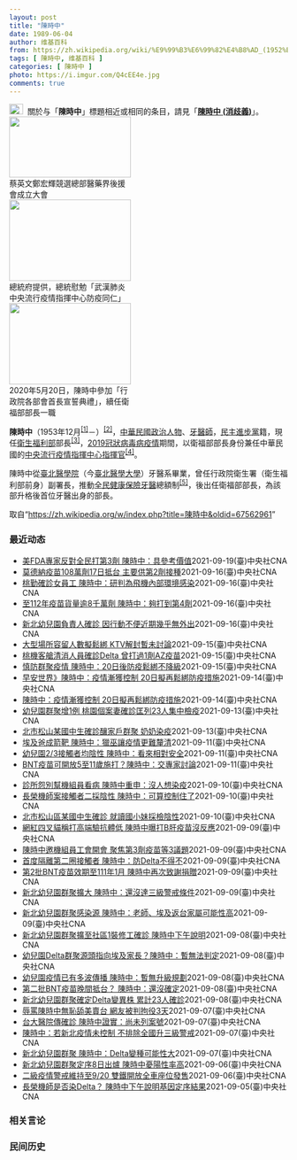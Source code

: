 ```yaml
---
layout: post
title: "陳時中"
date: 1989-06-04
author: 维基百科
from: https://zh.wikipedia.org/wiki/%E9%99%B3%E6%99%82%E4%B8%AD_(1952%E5%B9%B4)
tags: [ 陳時中, 维基百科 ]
categories: [ 陳時中 ]
photo: https://i.imgur.com/Q4cEE4e.jpg
comments: true
---
```

<div class="mw-parser-output"><div id="noteTA-54dafe5e" class="noteTA"><div class="noteTA-group"><div data-noteta-group-source="module" data-noteta-group="Medicine"></div></div></div>
<div role="note" class="hatnote navigation-not-searchable"><a href="/wiki/Wikipedia:%E6%B6%88%E6%AD%A7%E4%B9%89" title="Wikipedia:消歧义"><img alt="Disambig gray.svg" src="//upload.wikimedia.org/wikipedia/commons/thumb/5/5f/Disambig_gray.svg/25px-Disambig_gray.svg.png" decoding="async" width="25" height="19" srcset="//upload.wikimedia.org/wikipedia/commons/thumb/5/5f/Disambig_gray.svg/38px-Disambig_gray.svg.png 1.5x, //upload.wikimedia.org/wikipedia/commons/thumb/5/5f/Disambig_gray.svg/50px-Disambig_gray.svg.png 2x" data-file-width="220" data-file-height="168"></a><style data-mw-deduplicate="TemplateStyles:r67269465">.mw-parser-output .ifmobile>.mobile:nth-child(2n){display:none}</style><span class="ifmobile"><span class="nomobile">&nbsp;&nbsp;</span><span class="mobile"></span></span>關於与「<b>陳時中</b>」標題相近或相同的条目，請見「<b><a href="/wiki/%E9%99%B3%E6%99%82%E4%B8%AD_(%E6%B6%88%E6%AD%A7%E7%BE%A9)" class="mw-disambig" title="陳時中 (消歧義)">陳時中 (消歧義)</a></b>」。</div>

<div class="thumb tright"><div class="thumbinner" style="width:222px;"><a href="/wiki/File:%E9%84%AD%E5%AE%8F%E8%BC%9D%E8%88%87%E9%86%AB%E6%94%BF%E4%BA%BA%E5%A3%AB%E5%90%88%E7%85%A7.jpg" class="image"><img alt="" src="//upload.wikimedia.org/wikipedia/commons/thumb/e/e0/%E9%84%AD%E5%AE%8F%E8%BC%9D%E8%88%87%E9%86%AB%E6%94%BF%E4%BA%BA%E5%A3%AB%E5%90%88%E7%85%A7.jpg/220px-%E9%84%AD%E5%AE%8F%E8%BC%9D%E8%88%87%E9%86%AB%E6%94%BF%E4%BA%BA%E5%A3%AB%E5%90%88%E7%85%A7.jpg" decoding="async" width="220" height="110" class="thumbimage" srcset="//upload.wikimedia.org/wikipedia/commons/thumb/e/e0/%E9%84%AD%E5%AE%8F%E8%BC%9D%E8%88%87%E9%86%AB%E6%94%BF%E4%BA%BA%E5%A3%AB%E5%90%88%E7%85%A7.jpg/330px-%E9%84%AD%E5%AE%8F%E8%BC%9D%E8%88%87%E9%86%AB%E6%94%BF%E4%BA%BA%E5%A3%AB%E5%90%88%E7%85%A7.jpg 1.5x, //upload.wikimedia.org/wikipedia/commons/thumb/e/e0/%E9%84%AD%E5%AE%8F%E8%BC%9D%E8%88%87%E9%86%AB%E6%94%BF%E4%BA%BA%E5%A3%AB%E5%90%88%E7%85%A7.jpg/440px-%E9%84%AD%E5%AE%8F%E8%BC%9D%E8%88%87%E9%86%AB%E6%94%BF%E4%BA%BA%E5%A3%AB%E5%90%88%E7%85%A7.jpg 2x" data-file-width="4160" data-file-height="2080"></a>  <div class="thumbcaption"><div class="magnify"><a href="/wiki/File:%E9%84%AD%E5%AE%8F%E8%BC%9D%E8%88%87%E9%86%AB%E6%94%BF%E4%BA%BA%E5%A3%AB%E5%90%88%E7%85%A7.jpg" class="internal" title="放大"></a></div>蔡英文鄭宏輝競選總部醫藥界後援會成立大會</div></div></div>
<div class="thumb tright"><div class="thumbinner" style="width:222px;"><a href="/wiki/File:02.07_%E7%B8%BD%E7%B5%B1%E6%85%B0%E5%8B%89%E3%80%8C%E5%9A%B4%E9%87%8D%E7%89%B9%E6%AE%8A%E5%82%B3%E6%9F%93%E6%80%A7%E8%82%BA%E7%82%8E%E4%B8%AD%E5%A4%AE%E6%B5%81%E8%A1%8C%E7%96%AB%E6%83%85%E6%8C%87%E6%8F%AE%E4%B8%AD%E5%BF%83%E9%98%B2%E7%96%AB%E5%90%8C%E4%BB%81%E3%80%8D_(49500116692).jpg" class="image"><img alt="" src="//upload.wikimedia.org/wikipedia/commons/thumb/9/95/02.07_%E7%B8%BD%E7%B5%B1%E6%85%B0%E5%8B%89%E3%80%8C%E5%9A%B4%E9%87%8D%E7%89%B9%E6%AE%8A%E5%82%B3%E6%9F%93%E6%80%A7%E8%82%BA%E7%82%8E%E4%B8%AD%E5%A4%AE%E6%B5%81%E8%A1%8C%E7%96%AB%E6%83%85%E6%8C%87%E6%8F%AE%E4%B8%AD%E5%BF%83%E9%98%B2%E7%96%AB%E5%90%8C%E4%BB%81%E3%80%8D_%2849500116692%29.jpg/220px-02.07_%E7%B8%BD%E7%B5%B1%E6%85%B0%E5%8B%89%E3%80%8C%E5%9A%B4%E9%87%8D%E7%89%B9%E6%AE%8A%E5%82%B3%E6%9F%93%E6%80%A7%E8%82%BA%E7%82%8E%E4%B8%AD%E5%A4%AE%E6%B5%81%E8%A1%8C%E7%96%AB%E6%83%85%E6%8C%87%E6%8F%AE%E4%B8%AD%E5%BF%83%E9%98%B2%E7%96%AB%E5%90%8C%E4%BB%81%E3%80%8D_%2849500116692%29.jpg" decoding="async" width="220" height="147" class="thumbimage" srcset="//upload.wikimedia.org/wikipedia/commons/thumb/9/95/02.07_%E7%B8%BD%E7%B5%B1%E6%85%B0%E5%8B%89%E3%80%8C%E5%9A%B4%E9%87%8D%E7%89%B9%E6%AE%8A%E5%82%B3%E6%9F%93%E6%80%A7%E8%82%BA%E7%82%8E%E4%B8%AD%E5%A4%AE%E6%B5%81%E8%A1%8C%E7%96%AB%E6%83%85%E6%8C%87%E6%8F%AE%E4%B8%AD%E5%BF%83%E9%98%B2%E7%96%AB%E5%90%8C%E4%BB%81%E3%80%8D_%2849500116692%29.jpg/330px-02.07_%E7%B8%BD%E7%B5%B1%E6%85%B0%E5%8B%89%E3%80%8C%E5%9A%B4%E9%87%8D%E7%89%B9%E6%AE%8A%E5%82%B3%E6%9F%93%E6%80%A7%E8%82%BA%E7%82%8E%E4%B8%AD%E5%A4%AE%E6%B5%81%E8%A1%8C%E7%96%AB%E6%83%85%E6%8C%87%E6%8F%AE%E4%B8%AD%E5%BF%83%E9%98%B2%E7%96%AB%E5%90%8C%E4%BB%81%E3%80%8D_%2849500116692%29.jpg 1.5x, //upload.wikimedia.org/wikipedia/commons/thumb/9/95/02.07_%E7%B8%BD%E7%B5%B1%E6%85%B0%E5%8B%89%E3%80%8C%E5%9A%B4%E9%87%8D%E7%89%B9%E6%AE%8A%E5%82%B3%E6%9F%93%E6%80%A7%E8%82%BA%E7%82%8E%E4%B8%AD%E5%A4%AE%E6%B5%81%E8%A1%8C%E7%96%AB%E6%83%85%E6%8C%87%E6%8F%AE%E4%B8%AD%E5%BF%83%E9%98%B2%E7%96%AB%E5%90%8C%E4%BB%81%E3%80%8D_%2849500116692%29.jpg/440px-02.07_%E7%B8%BD%E7%B5%B1%E6%85%B0%E5%8B%89%E3%80%8C%E5%9A%B4%E9%87%8D%E7%89%B9%E6%AE%8A%E5%82%B3%E6%9F%93%E6%80%A7%E8%82%BA%E7%82%8E%E4%B8%AD%E5%A4%AE%E6%B5%81%E8%A1%8C%E7%96%AB%E6%83%85%E6%8C%87%E6%8F%AE%E4%B8%AD%E5%BF%83%E9%98%B2%E7%96%AB%E5%90%8C%E4%BB%81%E3%80%8D_%2849500116692%29.jpg 2x" data-file-width="2048" data-file-height="1365"></a>  <div class="thumbcaption"><div class="magnify"><a href="/wiki/File:02.07_%E7%B8%BD%E7%B5%B1%E6%85%B0%E5%8B%89%E3%80%8C%E5%9A%B4%E9%87%8D%E7%89%B9%E6%AE%8A%E5%82%B3%E6%9F%93%E6%80%A7%E8%82%BA%E7%82%8E%E4%B8%AD%E5%A4%AE%E6%B5%81%E8%A1%8C%E7%96%AB%E6%83%85%E6%8C%87%E6%8F%AE%E4%B8%AD%E5%BF%83%E9%98%B2%E7%96%AB%E5%90%8C%E4%BB%81%E3%80%8D_(49500116692).jpg" class="internal" title="放大"></a></div>總統府提供，總統慰勉「武漢肺炎中央流行疫情指揮中心防疫同仁」</div></div></div>
<div class="thumb tright"><div class="thumbinner" style="width:222px;"><a href="/wiki/File:05.20_%E7%B8%BD%E7%B5%B1%E4%B8%BB%E6%8C%81%E3%80%8C%E8%A1%8C%E6%94%BF%E9%99%A2%E5%89%AF%E9%99%A2%E9%95%B7%E6%9A%A8%E5%90%84%E9%83%A8%E6%9C%83%E9%A6%96%E9%95%B7%E5%AE%A3%E8%AA%93%E5%85%B8%E7%A6%AE%E3%80%8D-%E9%99%B3%E6%99%82%E4%B8%AD.jpg" class="image"><img alt="" src="//upload.wikimedia.org/wikipedia/commons/thumb/a/aa/05.20_%E7%B8%BD%E7%B5%B1%E4%B8%BB%E6%8C%81%E3%80%8C%E8%A1%8C%E6%94%BF%E9%99%A2%E5%89%AF%E9%99%A2%E9%95%B7%E6%9A%A8%E5%90%84%E9%83%A8%E6%9C%83%E9%A6%96%E9%95%B7%E5%AE%A3%E8%AA%93%E5%85%B8%E7%A6%AE%E3%80%8D-%E9%99%B3%E6%99%82%E4%B8%AD.jpg/220px-05.20_%E7%B8%BD%E7%B5%B1%E4%B8%BB%E6%8C%81%E3%80%8C%E8%A1%8C%E6%94%BF%E9%99%A2%E5%89%AF%E9%99%A2%E9%95%B7%E6%9A%A8%E5%90%84%E9%83%A8%E6%9C%83%E9%A6%96%E9%95%B7%E5%AE%A3%E8%AA%93%E5%85%B8%E7%A6%AE%E3%80%8D-%E9%99%B3%E6%99%82%E4%B8%AD.jpg" decoding="async" width="220" height="147" class="thumbimage" srcset="//upload.wikimedia.org/wikipedia/commons/thumb/a/aa/05.20_%E7%B8%BD%E7%B5%B1%E4%B8%BB%E6%8C%81%E3%80%8C%E8%A1%8C%E6%94%BF%E9%99%A2%E5%89%AF%E9%99%A2%E9%95%B7%E6%9A%A8%E5%90%84%E9%83%A8%E6%9C%83%E9%A6%96%E9%95%B7%E5%AE%A3%E8%AA%93%E5%85%B8%E7%A6%AE%E3%80%8D-%E9%99%B3%E6%99%82%E4%B8%AD.jpg/330px-05.20_%E7%B8%BD%E7%B5%B1%E4%B8%BB%E6%8C%81%E3%80%8C%E8%A1%8C%E6%94%BF%E9%99%A2%E5%89%AF%E9%99%A2%E9%95%B7%E6%9A%A8%E5%90%84%E9%83%A8%E6%9C%83%E9%A6%96%E9%95%B7%E5%AE%A3%E8%AA%93%E5%85%B8%E7%A6%AE%E3%80%8D-%E9%99%B3%E6%99%82%E4%B8%AD.jpg 1.5x, //upload.wikimedia.org/wikipedia/commons/thumb/a/aa/05.20_%E7%B8%BD%E7%B5%B1%E4%B8%BB%E6%8C%81%E3%80%8C%E8%A1%8C%E6%94%BF%E9%99%A2%E5%89%AF%E9%99%A2%E9%95%B7%E6%9A%A8%E5%90%84%E9%83%A8%E6%9C%83%E9%A6%96%E9%95%B7%E5%AE%A3%E8%AA%93%E5%85%B8%E7%A6%AE%E3%80%8D-%E9%99%B3%E6%99%82%E4%B8%AD.jpg/440px-05.20_%E7%B8%BD%E7%B5%B1%E4%B8%BB%E6%8C%81%E3%80%8C%E8%A1%8C%E6%94%BF%E9%99%A2%E5%89%AF%E9%99%A2%E9%95%B7%E6%9A%A8%E5%90%84%E9%83%A8%E6%9C%83%E9%A6%96%E9%95%B7%E5%AE%A3%E8%AA%93%E5%85%B8%E7%A6%AE%E3%80%8D-%E9%99%B3%E6%99%82%E4%B8%AD.jpg 2x" data-file-width="2508" data-file-height="1672"></a>  <div class="thumbcaption"><div class="magnify"><a href="/wiki/File:05.20_%E7%B8%BD%E7%B5%B1%E4%B8%BB%E6%8C%81%E3%80%8C%E8%A1%8C%E6%94%BF%E9%99%A2%E5%89%AF%E9%99%A2%E9%95%B7%E6%9A%A8%E5%90%84%E9%83%A8%E6%9C%83%E9%A6%96%E9%95%B7%E5%AE%A3%E8%AA%93%E5%85%B8%E7%A6%AE%E3%80%8D-%E9%99%B3%E6%99%82%E4%B8%AD.jpg" class="internal" title="放大"></a></div>2020年5月20日，陳時中參加「行政院各部會首長宣誓典禮」，續任衛福部部長一職</div></div></div>
<p><b>陳時中</b>（1953年12月<sup id="cite_ref-1" class="reference"><a href="#cite_note-1">[1]</a></sup><span class="useeditintro" title="Template:BLP editintro">－</span>）<sup id="cite_ref-2" class="reference"><a href="#cite_note-2">[2]</a></sup>，<a href="/wiki/%E4%B8%AD%E8%8F%AF%E6%B0%91%E5%9C%8B" title="中華民國">中華民國</a><a href="/wiki/%E6%94%BF%E6%B2%BB%E4%BA%BA%E7%89%A9" title="政治人物">政治人物</a>、<a href="/wiki/%E7%89%99%E9%86%AB%E5%B8%AB" class="mw-redirect" title="牙醫師">牙醫師</a>，<a href="/wiki/%E6%B0%91%E4%B8%BB%E9%80%B2%E6%AD%A5%E9%BB%A8" title="民主進步黨">民主進步黨</a>籍，現任<a href="/wiki/%E4%B8%AD%E8%8F%AF%E6%B0%91%E5%9C%8B%E8%A1%9B%E7%94%9F%E7%A6%8F%E5%88%A9%E9%83%A8" title="中華民國衛生福利部">衛生福利部</a>部長<sup id="cite_ref-3" class="reference"><a href="#cite_note-3">[3]</a></sup>，<a href="/wiki/2019%E5%86%A0%E7%8B%80%E7%97%85%E6%AF%92%E7%97%85%E8%87%BA%E7%81%A3%E7%96%AB%E6%83%85" title="2019冠狀病毒病臺灣疫情">2019冠狀病毒病疫情</a>期間，以衛福部部長身份兼任中華民國的<a href="/wiki/%E5%9C%8B%E5%AE%B6%E8%A1%9B%E7%94%9F%E6%8C%87%E6%8F%AE%E4%B8%AD%E5%BF%83%E4%B8%AD%E5%A4%AE%E6%B5%81%E8%A1%8C%E7%96%AB%E6%83%85%E6%8C%87%E6%8F%AE%E4%B8%AD%E5%BF%83" title="國家衛生指揮中心中央流行疫情指揮中心">中央流行疫情指揮中心</a><a href="/wiki/%E6%8C%87%E6%8F%AE%E5%AE%98" title="指揮官">指揮官</a><sup id="cite_ref-4" class="reference"><a href="#cite_note-4">[4]</a></sup>。
</p><p>陳時中從<a href="/wiki/%E8%87%BA%E5%8C%97%E9%86%AB%E5%AD%B8%E9%99%A2" class="mw-redirect" title="臺北醫學院">臺北醫學院</a>（今<a href="/wiki/%E8%87%BA%E5%8C%97%E9%86%AB%E5%AD%B8%E5%A4%A7%E5%AD%B8" title="臺北醫學大學">臺北醫學大學</a>）牙醫系畢業，曾任行政院衛生署（衛生福利部前身）副署長，推動<a href="/wiki/%E5%85%A8%E6%B0%91%E5%81%A5%E5%BA%B7%E4%BF%9D%E9%9A%AA" title="全民健康保險">全民健康保險</a><a href="/wiki/%E7%89%99%E9%86%AB" title="牙醫">牙醫</a>總額制<sup id="cite_ref-5" class="reference"><a href="#cite_note-5">[5]</a></sup>，後出任衛福部部長，為該部升格後首位牙醫出身的部長。
</p>
</div><noscript><img src="//zh.wikipedia.org/wiki/Special:CentralAutoLogin/start?type=1x1" alt="" title="" width="1" height="1" style="border: none; position: absolute;"></noscript>
<div class="printfooter">取自“<a dir="ltr" href="https://zh.wikipedia.org/w/index.php?title=陳時中&amp;oldid=67562961">https://zh.wikipedia.org/w/index.php?title=陳時中&amp;oldid=67562961</a>”</div><div id="recent-news"><h3>最近动态</h3><ul><li><a href="https://nodebe4.github.io/waimei/2021-09-19/%E7%BE%8EFDA%E5%B0%88%E5%AE%B6%E5%8F%8D%E5%B0%8D%E5%85%A8%E6%B0%91%E6%89%93%E7%AC%AC3%E5%8A%91-%E9%99%B3%E6%99%82%E4%B8%AD-%E5%85%B7%E5%8F%83%E8%80%83%E5%83%B9%E5%80%BC" title="美FDA專家反對全民打第3劑 陳時中：具參考價值—— （中央社記者陳婕翎、江慧珺台北19日電）美國FDA專家小組近日反對全民接種第3劑COVID-19（2019冠狀病毒疾病）疫苗，僅同意特定族群...">美FDA專家反對全民打第3劑 陳時中：具參考價值</a><time>2021-09-19</time><a class="tag">(臺)中央社CNA</a></li>
<li><a href="https://nodebe4.github.io/waimei/2021-09-16/%E8%8E%AB%E5%BE%B7%E7%B4%8D%E7%96%AB%E8%8B%97108%E8%90%AC%E5%8A%9117%E6%97%A5%E6%8A%B5%E5%8F%B0-%E4%B8%BB%E8%A6%81%E4%BE%9B%E7%AC%AC2%E5%8A%91%E6%8E%A5%E7%A8%AE" title="莫德納疫苗108萬劑17日抵台 主要供第2劑接種—— 台灣自購108萬劑莫德納疫苗17日抵台，指揮中心指揮官陳時中16日表示，這是指揮中心、外交單位分頭努力催貨的成果。（中央社檔案照片） （中央...">莫德納疫苗108萬劑17日抵台 主要供第2劑接種</a><time>2021-09-16</time><a class="tag">(臺)中央社CNA</a></li>
<li><a href="https://nodebe4.github.io/waimei/2021-09-16/%E6%A1%83%E5%8B%A4%E7%A2%BA%E8%A8%BA%E5%A5%B3%E5%93%A1%E5%B7%A5-%E9%99%B3%E6%99%82%E4%B8%AD-%E7%A0%94%E5%88%A4%E7%82%BA%E9%A3%9B%E6%A9%9F%E5%85%A7%E9%83%A8%E7%92%B0%E5%A2%83%E6%84%9F%E6%9F%93" title="桃勤確診女員工 陳時中：研判為飛機內部環境感染—— （中央社記者陳婕翎、張茗喧台北16日電）桃勤1名女員工確診COVID-19，指揮中心指揮官陳時中今天下午表示，桃勤事件各方面證據分析，初步研判...">桃勤確診女員工 陳時中：研判為飛機內部環境感染</a><time>2021-09-16</time><a class="tag">(臺)中央社CNA</a></li>
<li><a href="https://nodebe4.github.io/waimei/2021-09-16/%E8%87%B3112%E5%B9%B4%E7%96%AB%E8%8B%97%E8%B2%A8%E9%87%8F%E9%80%BE8%E5%8D%83%E8%90%AC%E5%8A%91-%E9%99%B3%E6%99%82%E4%B8%AD-%E5%A4%A0%E6%89%93%E5%88%B0%E7%AC%AC4%E5%8A%91" title="至112年疫苗貨量逾8千萬劑 陳時中：夠打到第4劑—— 中央流行疫情指揮中心指揮官陳時中16日表示，至112年疫苗貨量達8000多萬劑，足夠讓民眾打第3、4劑。圖為台灣自購的52.4萬劑AZ疫苗...">至112年疫苗貨量逾8千萬劑 陳時中：夠打到第4劑</a><time>2021-09-16</time><a class="tag">(臺)中央社CNA</a></li>
<li><a href="https://nodebe4.github.io/waimei/2021-09-16/%E6%96%B0%E5%8C%97%E5%B9%BC%E5%85%92%E5%9C%92%E8%B2%A0%E8%B2%AC%E4%BA%BA%E7%A2%BA%E8%A8%BA-%E5%9B%A0%E8%A1%8C%E5%8B%95%E4%B8%8D%E4%BE%BF%E8%BF%91%E6%9C%9F%E5%B9%BE%E4%B9%8E%E7%84%A1%E5%A4%96%E5%87%BA" title="新北幼兒園負責人確診 因行動不便近期幾乎無外出—— （中央社記者陳婕翎、張茗喧台北16日電）指揮中心指揮官陳時中今天下午公布，新北某幼兒園群聚新增1名確診者，個案雖沒有隔離14天，但其因行動不便...">新北幼兒園負責人確診 因行動不便近期幾乎無外出</a><time>2021-09-16</time><a class="tag">(臺)中央社CNA</a></li>
<li><a href="https://nodebe4.github.io/waimei/2021-09-15/%E5%A4%A7%E5%9E%8B%E5%A0%B4%E6%89%80%E5%AE%B9%E7%95%99%E4%BA%BA%E6%95%B8%E6%93%AC%E9%AC%86%E7%B6%81-KTV%E8%A7%A3%E5%B0%81%E6%9A%AB%E6%9C%AA%E8%A8%8E%E8%AB%96" title="大型場所容留人數擬鬆綁 KTV解封暫未討論—— （中央社記者張茗喧、陳婕翎、江慧珺台北15日電）指揮中心指揮官陳時中今天表示，20日後疫情警戒不降級，但會鬆綁防疫規定，包括鬆綁大型場所容留人數限...">大型場所容留人數擬鬆綁 KTV解封暫未討論</a><time>2021-09-15</time><a class="tag">(臺)中央社CNA</a></li>
<li><a href="https://nodebe4.github.io/waimei/2021-09-15/%E6%A1%83%E6%A9%9F%E5%AE%A2%E8%89%99%E6%B8%85%E6%B6%88%E4%BA%BA%E5%93%A1%E7%A2%BA%E8%A8%BADelta-%E6%9B%BE%E6%89%93%E9%81%8E1%E5%8A%91AZ%E7%96%AB%E8%8B%97" title="桃機客艙清消人員確診Delta 曾打過1劑AZ疫苗—— （中央社記者陳婕翎、張茗喧、江慧珺台北15日電）國內今天新增一例COVID-19本土個案，目前感染源待釐清，指揮中心指揮官陳時中表示，本土...">桃機客艙清消人員確診Delta 曾打過1劑AZ疫苗</a><time>2021-09-15</time><a class="tag">(臺)中央社CNA</a></li>
<li><a href="https://nodebe4.github.io/waimei/2021-09-15/%E6%85%8E%E9%98%B2%E7%BE%A4%E8%81%9A%E7%96%AB%E6%83%85-%E9%99%B3%E6%99%82%E4%B8%AD-20%E6%97%A5%E5%BE%8C%E9%98%B2%E7%96%AB%E9%AC%86%E7%B6%81%E4%B8%8D%E9%99%8D%E7%B4%9A" title="慎防群聚疫情 陳時中：20日後防疫鬆綁不降級—— 指揮中心指揮官陳時中表示，因應國內連續出現數起群聚事件，因此20日後沒有降級打算，但有準備讓生活恢復到更正常的狀態。（中央社檔案照片） （中央社...">慎防群聚疫情 陳時中：20日後防疫鬆綁不降級</a><time>2021-09-15</time><a class="tag">(臺)中央社CNA</a></li>
<li><a href="https://nodebe4.github.io/waimei/2021-09-14/%E6%97%A9%E5%AE%89%E4%B8%96%E7%95%8C-%E9%99%B3%E6%99%82%E4%B8%AD-%E7%96%AB%E6%83%85%E6%BC%B8%E7%8D%B2%E6%8E%A7%E5%88%B6-20%E6%97%A5%E6%93%AC%E5%86%8D%E9%AC%86%E7%B6%81%E9%98%B2%E7%96%AB%E6%8E%AA%E6%96%BD" title="早安世界》陳時中：疫情漸獲控制 20日擬再鬆綁防疫措施—— 中央流行疫情指揮中心指揮官陳時中14日表示，目前國內COVID-19疫情事件都在控制中，正在思考因應生活、經濟必要，逐漸鬆綁防疫規定。...">早安世界》陳時中：疫情漸獲控制 20日擬再鬆綁防疫措施</a><time>2021-09-14</time><a class="tag">(臺)中央社CNA</a></li>
<li><a href="https://nodebe4.github.io/waimei/2021-09-14/%E9%99%B3%E6%99%82%E4%B8%AD-%E7%96%AB%E6%83%85%E6%BC%B8%E7%8D%B2%E6%8E%A7%E5%88%B6-20%E6%97%A5%E6%93%AC%E5%86%8D%E9%AC%86%E7%B6%81%E9%98%B2%E7%96%AB%E6%8E%AA%E6%96%BD" title="陳時中：疫情漸獲控制 20日擬再鬆綁防疫措施—— 指揮中心指揮官陳時中14日表示，目前國內COVID-19疫情事件都在控制中，正在思考因應生活、經濟必要，逐漸鬆綁防疫規定。（中央社檔案照片） （...">陳時中：疫情漸獲控制 20日擬再鬆綁防疫措施</a><time>2021-09-14</time><a class="tag">(臺)中央社CNA</a></li>
<li><a href="https://nodebe4.github.io/waimei/2021-09-13/%E5%B9%BC%E5%85%92%E5%9C%92%E7%BE%A4%E8%81%9A%E5%A2%9E1%E4%BE%8B-%E6%A1%83%E5%9C%92%E5%80%8B%E6%A1%88%E5%A6%BB%E7%A2%BA%E8%A8%BA%E5%8C%A1%E5%88%9723%E4%BA%BA%E9%9B%86%E4%B8%AD%E6%AA%A2%E7%96%AB" title="幼兒園群聚增1例 桃園個案妻確診匡列23人集中檢疫—— 新北某幼兒園群聚延燒，中央流行疫情指揮中心指揮官陳時中13日表示，此群聚新增1例確診者。（指揮中心提供） （中央社記者陳婕翎、江慧珺台北1...">幼兒園群聚增1例 桃園個案妻確診匡列23人集中檢疫</a><time>2021-09-13</time><a class="tag">(臺)中央社CNA</a></li>
<li><a href="https://nodebe4.github.io/waimei/2021-09-13/%E5%8C%97%E5%B8%82%E6%9D%BE%E5%B1%B1%E6%9F%90%E5%9C%8B%E4%B8%AD%E7%94%9F%E7%A2%BA%E8%A8%BA%E9%87%80%E5%AE%B6%E6%88%B6%E7%BE%A4%E8%81%9A-%E5%A5%B6%E5%A5%B6%E6%9F%93%E7%96%AB" title="北市松山某國中生確診釀家戶群聚 奶奶染疫—— 指揮官陳時中13日表示，松山某國中學生的奶奶確定染疫，研判為家戶群聚感染。圖為台北市環保局10日派人至學校籃球場消毒。（中央社檔案照片） （中央社記...">北市松山某國中生確診釀家戶群聚 奶奶染疫</a><time>2021-09-13</time><a class="tag">(臺)中央社CNA</a></li>
<li><a href="https://nodebe4.github.io/waimei/2021-09-11/%E5%9F%83%E5%8F%8A%E7%88%B8%E6%88%90%E7%AE%AD%E9%9D%B6-%E9%99%B3%E6%99%82%E4%B8%AD-%E7%8D%B5%E5%B7%AB%E8%AE%93%E7%96%AB%E6%83%85%E6%9B%B4%E9%9B%A3%E9%87%90%E6%B8%85" title="埃及爸成箭靶 陳時中：獵巫讓疫情更難釐清—— （中央社記者陳婕翎、張茗喧台北11日電）新北幼兒園群聚延燒，埃及爸被外界質疑為感染源成箭靶，其妻子出面抗議是欲加之罪、何患無辭，指揮中心指揮官陳時中...">埃及爸成箭靶  陳時中：獵巫讓疫情更難釐清</a><time>2021-09-11</time><a class="tag">(臺)中央社CNA</a></li>
<li><a href="https://nodebe4.github.io/waimei/2021-09-11/%E5%B9%BC%E5%85%92%E5%9C%922-3%E6%8E%A5%E8%A7%B8%E8%80%85%E5%9D%87%E9%99%B0%E6%80%A7-%E9%99%B3%E6%99%82%E4%B8%AD-%E7%9C%8B%E4%BE%86%E7%9B%B8%E5%B0%8D%E5%AE%89%E5%85%A8" title="幼兒園2/3接觸者均陰性 陳時中：看來相對安全—— （中央社記者張茗喧、陳婕翎台北11日電）國內發生COVID-19本土疫情，指揮中心指揮官陳時中今天表示，目前長榮、桃園疫情都告一段落，北市國中...">幼兒園2/3接觸者均陰性 陳時中：看來相對安全</a><time>2021-09-11</time><a class="tag">(臺)中央社CNA</a></li>
<li><a href="https://nodebe4.github.io/waimei/2021-09-11/BNT%E7%96%AB%E8%8B%97%E5%8F%AF%E9%96%8B%E6%94%BE5%E8%87%B311%E6%AD%B2%E6%96%BD%E6%89%93-%E9%99%B3%E6%99%82%E4%B8%AD-%E4%BA%A4%E5%B0%88%E5%AE%B6%E8%A8%8E%E8%AB%96" title="BNT疫苗可開放5至11歲施打？陳時中：交專家討論—— BNT疫苗傳好消息，美國可望最快10月底獲授權開放5至11歲兒童施打，疫情指揮中心指揮官陳時中11日表示，此議題將交專家討論。（圖取自Pi...">BNT疫苗可開放5至11歲施打？陳時中：交專家討論</a><time>2021-09-11</time><a class="tag">(臺)中央社CNA</a></li>
<li><a href="https://nodebe4.github.io/waimei/2021-09-10/%E8%A8%BA%E6%89%80%E6%80%A8%E5%88%A5%E5%B9%AB%E6%A9%9F%E7%B5%84%E5%93%A1%E7%9C%8B%E7%97%85-%E9%99%B3%E6%99%82%E4%B8%AD%E9%87%8D%E7%94%B3-%E6%B2%92%E4%BA%BA%E6%83%B3%E6%9F%93%E7%96%AB" title="診所怨別幫機組員看病 陳時中重申：沒人想染疫—— （中央社記者張茗喧、陳婕翎台北10日電）有診所不滿替染疫機師看病後被要求停診，呼籲其他診所別幫機組員看病。指揮中心指揮官陳時中今天直言，這是不對...">診所怨別幫機組員看病 陳時中重申：沒人想染疫</a><time>2021-09-10</time><a class="tag">(臺)中央社CNA</a></li>
<li><a href="https://nodebe4.github.io/waimei/2021-09-10/%E9%95%B7%E6%A6%AE%E6%A9%9F%E5%B8%AB%E6%A1%88%E6%8E%A5%E8%A7%B8%E8%80%85%E4%BA%8C%E6%8E%A1%E9%99%B0%E6%80%A7-%E9%99%B3%E6%99%82%E4%B8%AD-%E5%8F%AF%E7%AE%97%E6%8E%A7%E5%88%B6%E4%BD%8F%E4%BA%86" title="長榮機師案接觸者二採陰性 陳時中：可算控制住了—— 長榮機師COVID-19群聚案，確認感染最早在印度發現的Delta變異株，2名長榮機師（案16119、16120）的197名密切接觸者第二次採...">長榮機師案接觸者二採陰性 陳時中：可算控制住了</a><time>2021-09-10</time><a class="tag">(臺)中央社CNA</a></li>
<li><a href="https://nodebe4.github.io/waimei/2021-09-10/%E5%8C%97%E5%B8%82%E6%9D%BE%E5%B1%B1%E5%8D%80%E6%9F%90%E5%9C%8B%E4%B8%AD%E7%94%9F%E7%A2%BA%E8%A8%BA-%E5%B0%B1%E8%AE%80%E5%9C%8B%E5%B0%8F%E5%A6%B9%E6%8E%A1%E6%AA%A2%E9%99%B0%E6%80%A7" title="北市松山區某國中生確診 就讀國小妹採檢陰性—— （中央社記者陳婕翎、張茗喧台北10日電）台北市松山區某國民中學生確診COVID-19（2019冠狀病毒疾病），中央流行疫情指揮中心指揮官陳時中今天...">北市松山區某國中生確診 就讀國小妹採檢陰性</a><time>2021-09-10</time><a class="tag">(臺)中央社CNA</a></li>
<li><a href="https://nodebe4.github.io/waimei/2021-09-09/%E7%B6%B2%E7%B4%85%E5%9B%9B%E5%8F%89%E8%B2%93%E7%A8%B1%E6%89%93%E9%AB%98%E7%AB%AF%E9%A9%97%E6%8A%97%E9%AB%94%E4%BD%8E-%E9%99%B3%E6%99%82%E4%B8%AD%E6%9B%9D%E6%89%93B%E8%82%9D%E7%96%AB%E8%8B%97%E6%B2%92%E5%8F%8D%E6%87%89" title="網紅四叉貓稱打高端驗抗體低 陳時中曝打B肝疫苗沒反應—— （中央社記者張茗喧、余曉涵台北9日電）網紅「四叉貓」自稱接種1劑高端疫苗後去驗抗體，但數值偏低。指揮中心指揮官陳時中今天表示，每個人打疫...">網紅四叉貓稱打高端驗抗體低 陳時中曝打B肝疫苗沒反應</a><time>2021-09-09</time><a class="tag">(臺)中央社CNA</a></li>
<li><a href="https://nodebe4.github.io/waimei/2021-09-09/%E9%99%B3%E6%99%82%E4%B8%AD%E9%82%80%E6%A9%9F%E7%B5%84%E5%93%A1%E5%B7%A5%E6%9C%83%E9%96%8B%E6%9C%83-%E8%81%9A%E7%84%A6%E7%AC%AC3%E5%8A%91%E7%96%AB%E8%8B%97%E7%AD%893%E8%AD%B0%E9%A1%8C" title="陳時中邀機組員工會開會 聚焦第3劑疫苗等3議題—— 指揮中心9日邀集機組員工會開會，會後宣布將宣導醫療人員不可無故拒絕機組員就醫、規劃優先接種第3劑疫苗並補助採購防護裝備。圖為機組員登機查驗手續...">陳時中邀機組員工會開會  聚焦第3劑疫苗等3議題</a><time>2021-09-09</time><a class="tag">(臺)中央社CNA</a></li>
<li><a href="https://nodebe4.github.io/waimei/2021-09-09/%E9%A6%96%E5%BA%A6%E9%9A%94%E9%9B%A2%E7%AC%AC%E4%BA%8C%E5%9C%88%E6%8E%A5%E8%A7%B8%E8%80%85-%E9%99%B3%E6%99%82%E4%B8%AD-%E9%98%B2Delta%E4%B8%8D%E5%BE%97%E4%B8%8D" title="首度隔離第二圈接觸者 陳時中：防Delta不得不—— （中央社記者張茗喧、余曉涵台北9日電）新北幼兒園群聚疫情延燒，指揮中心首度將「接觸者的接觸者」都隔離起來，指揮官陳時中今天坦言，這樣做社會成...">首度隔離第二圈接觸者 陳時中：防Delta不得不</a><time>2021-09-09</time><a class="tag">(臺)中央社CNA</a></li>
<li><a href="https://nodebe4.github.io/waimei/2021-09-09/%E7%AC%AC2%E6%89%B9BNT%E7%96%AB%E8%8B%97%E6%95%88%E6%9C%9F%E8%87%B3111%E5%B9%B41%E6%9C%88-%E9%99%B3%E6%99%82%E4%B8%AD%E5%86%8D%E6%AC%A1%E8%87%B4%E8%AC%9D%E6%8D%90%E8%B4%88" title="第2批BNT疫苗效期至111年1月 陳時中再次致謝捐贈—— 第2批約91萬劑BNT疫苗9日上午運抵桃園國際機場，在貨艙進行消毒、靜置10分鐘作業後，由地勤人員將放置於前貨艙的3盤疫苗盤卸下完成通...">第2批BNT疫苗效期至111年1月 陳時中再次致謝捐贈</a><time>2021-09-09</time><a class="tag">(臺)中央社CNA</a></li>
<li><a href="https://nodebe4.github.io/waimei/2021-09-09/%E6%96%B0%E5%8C%97%E5%B9%BC%E5%85%92%E5%9C%92%E7%BE%A4%E8%81%9A%E6%93%B4%E5%A4%A7-%E9%99%B3%E6%99%82%E4%B8%AD-%E9%82%84%E6%B2%92%E9%81%94%E4%B8%89%E7%B4%9A%E8%AD%A6%E6%88%92%E6%A2%9D%E4%BB%B6" title="新北幼兒園群聚擴大 陳時中：還沒達三級警戒條件—— 疫情指揮中心指揮官陳時中9日表示，新北疫情雖然還在發展，但沒出現連續大量病例，還沒到達升至三級警戒條件。（指揮中心提供） （中央社記者張茗喧、...">新北幼兒園群聚擴大 陳時中：還沒達三級警戒條件</a><time>2021-09-09</time><a class="tag">(臺)中央社CNA</a></li>
<li><a href="https://nodebe4.github.io/waimei/2021-09-09/%E6%96%B0%E5%8C%97%E5%B9%BC%E5%85%92%E5%9C%92%E7%BE%A4%E8%81%9A%E6%84%9F%E6%9F%93%E6%BA%90-%E9%99%B3%E6%99%82%E4%B8%AD-%E8%80%81%E5%B8%AB-%E5%9F%83%E5%8F%8A%E8%BF%94%E5%8F%B0%E5%AE%B6%E5%B1%AC%E5%8F%AF%E8%83%BD%E6%80%A7%E9%AB%98" title="新北幼兒園群聚感染源 陳時中：老師、埃及返台家屬可能性高—— 新北幼兒園相關群聚感染再擴大，至今累計27例確診。新北市政府9日上午再派環保局清潔人員前往板橋某社區進行消毒作業。中央社記者王騰毅攝...">新北幼兒園群聚感染源 陳時中：老師、埃及返台家屬可能性高</a><time>2021-09-09</time><a class="tag">(臺)中央社CNA</a></li>
<li><a href="https://nodebe4.github.io/waimei/2021-09-08/%E6%96%B0%E5%8C%97%E5%B9%BC%E5%85%92%E5%9C%92%E7%BE%A4%E8%81%9A%E6%93%B4%E8%87%B3%E7%A4%BE%E5%8D%801%E8%A3%9D%E4%BF%AE%E5%B7%A5%E7%A2%BA%E8%A8%BA-%E9%99%B3%E6%99%82%E4%B8%AD%E4%B8%8B%E5%8D%88%E8%AA%AA%E6%98%8E" title="新北幼兒園群聚擴至社區1裝修工確診 陳時中下午說明—— （中央社記者江慧珺台北9日電）新北市某幼兒園Delta群聚疫情擴散至某社區，新北市府安排同社區住戶集中檢疫，今早又宣布1名社區裝修工人確診...">新北幼兒園群聚擴至社區1裝修工確診 陳時中下午說明</a><time>2021-09-08</time><a class="tag">(臺)中央社CNA</a></li>
<li><a href="https://nodebe4.github.io/waimei/2021-09-08/%E5%B9%BC%E5%85%92%E5%9C%92Delta%E7%BE%A4%E8%81%9A%E6%BA%90%E9%A0%AD%E6%8C%87%E5%90%91%E5%9F%83%E5%8F%8A%E5%AE%B6%E9%95%B7-%E9%99%B3%E6%99%82%E4%B8%AD-%E6%9A%AB%E7%84%A1%E6%B3%95%E5%88%A4%E5%AE%9A" title="幼兒園Delta群聚源頭指向埃及家長？陳時中：暫無法判定—— 外界將新北幼兒園群聚案的感染源指向8月初入境的埃及籍爸爸，指揮中心指揮官陳時中8日表示，暫時無法判定。（指揮中心提供） （中央社記者...">幼兒園Delta群聚源頭指向埃及家長？陳時中：暫無法判定</a><time>2021-09-08</time><a class="tag">(臺)中央社CNA</a></li>
<li><a href="https://nodebe4.github.io/waimei/2021-09-08/%E5%B9%BC%E5%85%92%E5%9C%92%E7%96%AB%E6%83%85%E5%B7%B2%E6%9C%89%E5%A4%9A%E6%B3%A2%E5%82%B3%E6%92%AD-%E9%99%B3%E6%99%82%E4%B8%AD-%E6%9A%AB%E7%84%A1%E5%8D%87%E7%B4%9A%E8%A6%8F%E5%8A%83" title="幼兒園疫情已有多波傳播 陳時中：暫無升級規劃—— （中央社記者張茗喧、江慧珺台北8日電）新北幼兒園群聚疫情擴大，且幼兒園疫情恐怕已經歷不只一波傳播，不過指揮官陳時中表示，未來若這波疫情無法控制或...">幼兒園疫情已有多波傳播 陳時中：暫無升級規劃</a><time>2021-09-08</time><a class="tag">(臺)中央社CNA</a></li>
<li><a href="https://nodebe4.github.io/waimei/2021-09-08/%E7%AC%AC%E4%BA%8C%E6%89%B9BNT%E7%96%AB%E8%8B%97%E6%99%9A%E9%96%93%E6%8A%B5%E5%8F%B0-%E9%99%B3%E6%99%82%E4%B8%AD-%E9%82%84%E6%B2%92%E7%A2%BA%E5%AE%9A" title="第二批BNT疫苗晚間抵台？ 陳時中：還沒確定—— 外傳今晚還有批BNT疫苗將抵台，指揮官陳時中8日表示，抵台時間「還沒那麼確定」。（圖取自Pixabay圖庫） （中央社記者張茗喧、江慧珺台北8日...">第二批BNT疫苗晚間抵台？ 陳時中：還沒確定</a><time>2021-09-08</time><a class="tag">(臺)中央社CNA</a></li>
<li><a href="https://nodebe4.github.io/waimei/2021-09-08/%E6%96%B0%E5%8C%97%E5%B9%BC%E5%85%92%E5%9C%92%E7%BE%A4%E8%81%9A%E7%A2%BA%E5%AE%9ADelta%E8%AE%8A%E7%95%B0%E6%A0%AA-%E7%B4%AF%E8%A8%8823%E4%BA%BA%E7%A2%BA%E8%A8%BA" title="新北幼兒園群聚確定Delta變異株 累計23人確診—— 指揮官陳時中8日表示，新北市幼兒園群聚案累計23人確診。（指揮中心提供） （中央社記者張茗喧、江慧珺台北8日電）指揮中心指揮官陳時中今天表...">新北幼兒園群聚確定Delta變異株 累計23人確診</a><time>2021-09-08</time><a class="tag">(臺)中央社CNA</a></li>
<li><a href="https://nodebe4.github.io/waimei/2021-09-07/%E8%BE%B1%E7%BD%B5%E9%99%B3%E6%99%82%E4%B8%AD%E7%84%A1%E6%81%A5%E8%88%94%E7%BE%8E%E8%B3%A3%E5%8F%B0-%E7%B6%B2%E5%8F%8B%E8%A2%AB%E5%88%A4%E6%8B%98%E5%BD%B93%E5%A4%A9" title="辱罵陳時中無恥舔美賣台 網友被判拘役3天—— （中央社記者劉世怡台北8日電）賴姓男子涉在網路貼文指「阿中部長隱瞞疫情，無恥舔美賣台」，衛福部長陳時中提告後，北檢起訴賴男。台北地院今天判賴男拘役3...">辱罵陳時中無恥舔美賣台 網友被判拘役3天</a><time>2021-09-07</time><a class="tag">(臺)中央社CNA</a></li>
<li><a href="https://nodebe4.github.io/waimei/2021-09-07/%E5%8F%B0%E5%A4%A7%E9%86%AB%E9%99%A2%E5%82%B3%E7%A2%BA%E8%A8%BA-%E9%99%B3%E6%99%82%E4%B8%AD%E8%AD%89%E5%AF%A6-%E5%B0%9A%E6%9C%AA%E5%88%97%E6%A1%88%E8%99%9F" title="台大醫院傳確診 陳時中證實：尚未列案號—— 指揮中心指揮官陳時中7日證實，台大醫院有1例疑似個案，但尚未列確診案號。（中央社檔案照片） （中央社記者江慧珺、陳婕翎台北7日電）COVID-19疫情...">台大醫院傳確診 陳時中證實：尚未列案號</a><time>2021-09-07</time><a class="tag">(臺)中央社CNA</a></li>
<li><a href="https://nodebe4.github.io/waimei/2021-09-07/%E9%99%B3%E6%99%82%E4%B8%AD-%E8%8B%A5%E6%96%B0%E5%8C%97%E7%96%AB%E6%83%85%E6%9C%AA%E6%8E%A7%E5%88%B6-%E4%B8%8D%E6%8E%92%E9%99%A4%E5%85%A8%E5%9C%8B%E5%8D%87%E4%B8%89%E7%B4%9A%E8%AD%A6%E6%88%92" title="陳時中：若新北疫情未控制 不排除全國升三級警戒—— 新北市某幼兒園COVID-19群聚案染疫人數已達15人，匡列411人，362人列居家隔離、49人自主健康管理。中央社記者張皓安攝 110年9月...">陳時中：若新北疫情未控制 不排除全國升三級警戒</a><time>2021-09-07</time><a class="tag">(臺)中央社CNA</a></li>
<li><a href="https://nodebe4.github.io/waimei/2021-09-07/%E6%96%B0%E5%8C%97%E5%B9%BC%E5%85%92%E5%9C%92%E7%BE%A4%E8%81%9A-%E9%99%B3%E6%99%82%E4%B8%AD-Delta%E8%AE%8A%E7%A8%AE%E5%8F%AF%E8%83%BD%E6%80%A7%E5%A4%A7" title="新北幼兒園群聚 陳時中：Delta變種可能性大—— 新北市幼兒園群聚案，截至7日累積15名相關確診者，指揮中心指揮官陳時中說，病毒基因定序指向Delta變種可能性大。中央社記者張皓安攝 110年...">新北幼兒園群聚 陳時中：Delta變種可能性大</a><time>2021-09-07</time><a class="tag">(臺)中央社CNA</a></li>
<li><a href="https://nodebe4.github.io/waimei/2021-09-06/%E6%96%B0%E5%8C%97%E5%B9%BC%E5%85%92%E5%9C%92%E7%BE%A4%E8%81%9A%E5%AE%9A%E5%BA%8F8%E6%97%A5%E5%87%BA%E7%88%90-%E9%99%B3%E6%99%82%E4%B8%AD%E6%86%82%E9%99%BD%E6%80%A7%E7%8E%87%E9%AB%98" title="新北幼兒園群聚定序8日出爐 陳時中憂陽性率高—— （中央社記者陳婕翎、江慧珺台北6日電）新北市幼兒園發生群聚感染COVID-19，累計10人確診。指揮中心預估基因定序8日出爐，指揮官陳時中今天說...">新北幼兒園群聚定序8日出爐  陳時中憂陽性率高</a><time>2021-09-06</time><a class="tag">(臺)中央社CNA</a></li>
<li><a href="https://nodebe4.github.io/waimei/2021-09-06/%E4%BA%8C%E7%B4%9A%E7%96%AB%E6%83%85%E8%AD%A6%E6%88%92%E7%B6%AD%E6%8C%81%E8%87%B39-20-%E9%9B%99%E9%90%B5%E9%96%8B%E6%94%BE%E5%85%A8%E8%BB%8A%E5%BA%A7%E4%BD%8D%E7%99%BC%E5%94%AE" title="二級疫情警戒維持至9/20 雙鐵開放全車座位發售—— 9月7日至20日維持疫情二級警戒，指揮官陳時中表示，台鐵及高鐵對號列車開放全車座位發售。（中央社檔案照片） （中央社記者陳婕翎、江慧珺台北6...">二級疫情警戒維持至9/20 雙鐵開放全車座位發售</a><time>2021-09-06</time><a class="tag">(臺)中央社CNA</a></li>
<li><a href="https://nodebe4.github.io/waimei/2021-09-05/%E9%95%B7%E6%A6%AE%E6%A9%9F%E5%B8%AB%E6%98%AF%E5%90%A6%E6%9F%93Delta-%E9%99%B3%E6%99%82%E4%B8%AD%E4%B8%8B%E5%8D%88%E8%AA%AA%E6%98%8E%E5%9F%BA%E5%9B%A0%E5%AE%9A%E5%BA%8F%E7%B5%90%E6%9E%9C" title="長榮機師是否染Delta？ 陳時中下午說明基因定序結果—— 長榮航空機師是否感染Delta變種病毒，基因定序預計6日出爐，疫情指揮中心指揮官陳時中（圖）下午2時將開記者會說明。（指揮中心提供） ...">長榮機師是否染Delta？ 陳時中下午說明基因定序結果</a><time>2021-09-05</time><a class="tag">(臺)中央社CNA</a></li>
</ul></div><div id="open-opinion"><h3>相关言论</h3><ul></ul></div><div id="mjls-record"><h3>民间历史</h3><ul></ul></div>